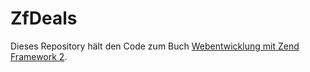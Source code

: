 ZfDeals
=======

Dieses Repository hält den Code zum Buch [Webentwicklung mit Zend Framework 2](http://www.zendframework2.de).
